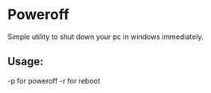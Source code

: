 # Poweroff
Simple utility to shut down your pc in windows immediately.

## Usage:
-p for poweroff
-r for reboot
